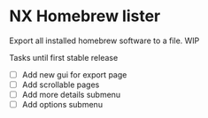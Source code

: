 # NX Homebrew lister

Export all installed homebrew software to a file. WIP

Tasks until first stable release

- [ ] Add new gui for export page
- [ ] Add scrollable pages
- [ ] Add more details submenu
- [ ] Add options submenu
